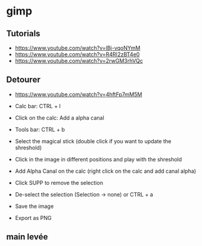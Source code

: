 # gimp

## Tutorials
* https://www.youtube.com/watch?v=lBj-vqoNYmM
* https://www.youtube.com/watch?v=R4RI2zBT4e0
* https://www.youtube.com/watch?v=2rwGM3rhVQc

## Detourer
* https://www.youtube.com/watch?v=4hftFp7mM5M


* Calc bar: CTRL + l
* Click on the calc: Add a alpha canal
* Tools bar: CTRL + b
* Select the magical stick (double click if you want to update the shreshold)
* Click in the image in different positions and play with the shreshold
* Add Alpha Canal on the calc (right click on the calc and add canal alpha)
* Click SUPP to remove the selection
* De-select the selection (Selection -> none) or CTRL + a
* Save the image
* Export as PNG

## main levée
